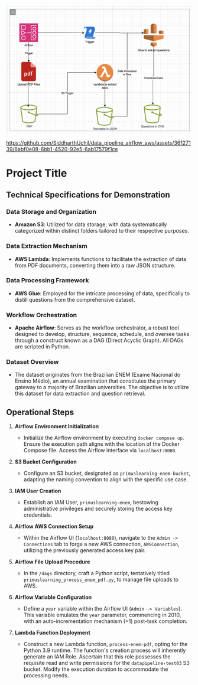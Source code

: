 ![AWS Data Pipeline](data_pipeline.png)


https://github.com/SiddharthUchil/data_pipeline_airflow_aws/assets/36127139/6abf0e08-6bb1-4520-92e5-6ab17579f1ce


# Project Title

## Technical Specifications for Demonstration

### Data Storage and Organization
- **Amazon S3**: Utilized for data storage, with data systematically categorized within distinct folders tailored to their respective purposes.

### Data Extraction Mechanism
- **AWS Lambda**: Implements functions to facilitate the extraction of data from PDF documents, converting them into a raw JSON structure.

### Data Processing Framework
- **AWS Glue**: Employed for the intricate processing of data, specifically to distill questions from the comprehensive dataset.

### Workflow Orchestration
- **Apache Airflow**: Serves as the workflow orchestrator, a robust tool designed to develop, structure, sequence, schedule, and oversee tasks through a construct known as a DAG (Direct Acyclic Graph). All DAGs are scripted in Python.

### Dataset Overview
- The dataset originates from the Brazilian ENEM (Exame Nacional do Ensino Médio), an annual examination that constitutes the primary gateway to a majority of Brazilian universities. The objective is to utilize this dataset for data extraction and question retrieval.

## Operational Steps

1. **Airflow Environment Initialization**
   - Initialize the Airflow environment by executing `docker compose up`. Ensure the execution path aligns with the location of the Docker Compose file. Access the Airflow interface via `localhost:8080`.

2. **S3 Bucket Configuration**
   - Configure an S3 bucket, designated as `primuslearning-enem-bucket`, adapting the naming convention to align with the specific use case.

3. **IAM User Creation**
   - Establish an IAM User, `primuslearning-enem`, bestowing administrative privileges and securely storing the access key credentials.

4. **Airflow AWS Connection Setup**
   - Within the Airflow UI (`localhost:8080`), navigate to the `Admin -> Connections` tab to forge a new AWS connection, `AWSConnection`, utilizing the previously generated access key pair.

5. **Airflow File Upload Procedure**
   - In the `/dags` directory, craft a Python script, tentatively titled `primuslearning_process_enem_pdf.py`, to manage file uploads to AWS.

6. **Airflow Variable Configuration**
   - Define a `year` variable within the Airflow UI (`Admin -> Variables`). This variable emulates the `year` parameter, commencing in 2010, with an auto-incrementation mechanism (+1) post-task completion.

7. **Lambda Function Deployment**
   - Construct a new Lambda function, `process-enem-pdf`, opting for the Python 3.9 runtime. The function's creation process will inherently generate an IAM Role. Ascertain that this role possesses the requisite read and write permissions for the `datapipeline-test03` S3 bucket. Modify the execution duration to accommodate the processing needs.
